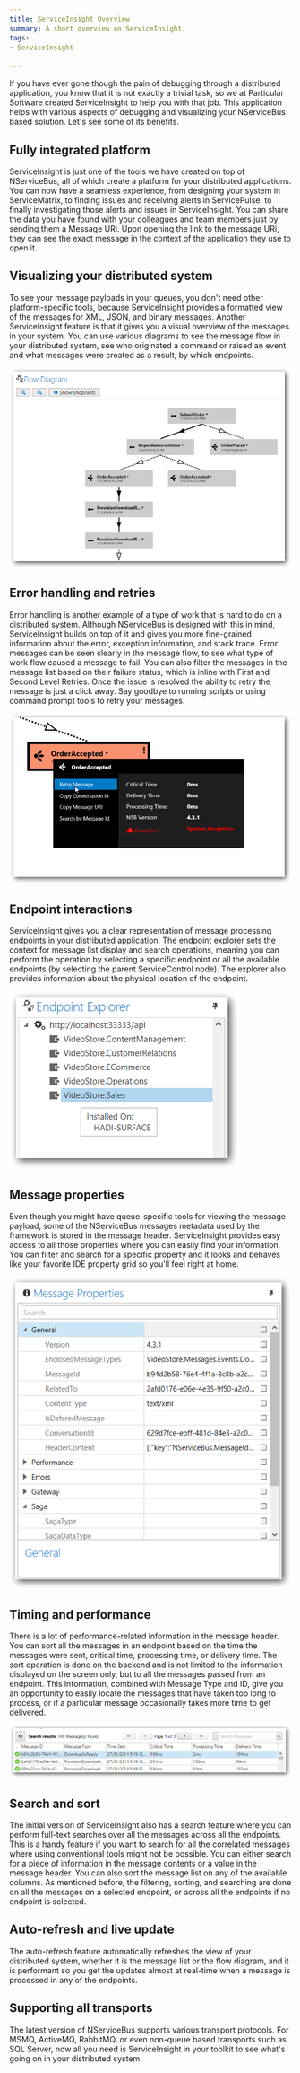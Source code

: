 ```yaml
---
title: ServiceInsight Overview
summary: A short overview on ServiceInsight.
tags: 
- ServiceInsight

---
```


If you have ever gone though the pain of debugging through a distributed application, you know that it is not exactly a trivial task, so we at Particular Software created ServiceInsight to help you with that job. This application helps with various aspects of debugging and visualizing your NServiceBus based solution. Let's see some of its benefits.


Fully integrated platform
-------------------------
ServiceInsight is just one of the tools we have created on top of NServiceBus, all of which create a platform for your distributed applications. You can now have a seamless experience, from designing your system in ServiceMatrix, to finding issues and receiving alerts in ServicePulse, to finally investigating those alerts and issues in ServiceInsight. You can share the data you have found with your colleagues and team members just by sending them a Message URi. Upon opening the link to the message URi, they can see the exact message in the context of the application they use to open it. 


Visualizing your distributed system
-----------------------------------
To see your message payloads in your queues, you don't need other platform-specific tools, because ServiceInsight provides a formatted view of the messages for XML, JSON, and binary messages. Another ServiceInsight feature is that it gives you a visual overview of the messages in your system. You can use various diagrams to see the message flow in your distributed system, see who originated a command or raised an event and what messages were created as a result, by which endpoints.

![Flow Diagram](images/004_flowdiagram.png)


Error handling and retries
--------------------------
Error handling is another example of a type of work that is hard to do on a distributed system. Although NServiceBus is designed with this in mind, ServiceInsight builds on top of it and gives you more fine-grained information about the error, exception information, and stack trace. Error messages can be seen clearly in the message flow, to see what type of work flow caused a message to fail. You can also filter the messages in the message list based on their failure status, which is inline with First and Second Level Retries. Once the issue is resolved the ability to retry the message is just a click away. Say goodbye to running scripts or using command prompt tools to retry your messages.

![Message ContextMenu](images/002_messagemenu.png)

Endpoint interactions
---------------------
ServiceInsight gives you a clear representation of message processing endpoints in your distributed application. The endpoint explorer sets the context for message list display and search operations, meaning you can perform the operation by selecting a specific endpoint or all the available endpoints (by selecting the parent ServiceControl node). The explorer also provides information about the physical location of the endpoint.

![Endpoint Explorer](images/006_endpointexplorer.png)


Message properties
------------------
Even though you might have queue-specific tools for viewing the message payload, some of the NServiceBus messages metadata used by the framework is stored in the message header. ServiceInsight provides easy access to all those properties where you can easily find your information. You can filter and search for a specific property and it looks and behaves like your favorite IDE property grid so you'll feel right at home.

![Message Properties](images/003_messageproperties.png)

Timing and performance
----------------------
There is a lot of performance-related information in the message header. You can sort all the messages in an endpoint based on the time the messages were sent, critical time, processing time, or delivery time. The sort operation is done on the backend and is not limited to the information displayed on the screen only, but to all the messages passed from an endpoint. This information, combined with Message Type and ID, give you an opportunity to easily locate the messages that have taken too long to process, or if a particular message occasionally takes more time to get delivered.

![Message List And Search Bar](images/005_messagelist.png)

Search and sort
---------------
The initial version of ServiceInsight also has a search feature where you can perform full-text searches over all the messages across all the endpoints. This is a handy feature if you want to search for all the correlated messages where using conventional tools might not be possible. You can either search for a piece of information in the message contents or a value in the message header. You can also sort the message list on any of the available columns. As mentioned before, the filtering, sorting, and searching are done on all the messages on a selected endpoint, or across all the endpoints if no endpoint is selected.


Auto-refresh and live update
----------------------------
The auto-refresh feature automatically refreshes the view of your distributed system, whether it is the message list or the flow diagram, and it is performant so you get the updates almost at real-time when a message is processed in any of the endpoints. 

Supporting all transports
-----------------------------
The latest version of NServiceBus supports various transport protocols. For MSMQ, ActiveMQ, RabbitMQ, or even non-queue based transports such as SQL Server, now all you need is ServiceInsight in your toolkit to see what's going on in your distributed system.  

